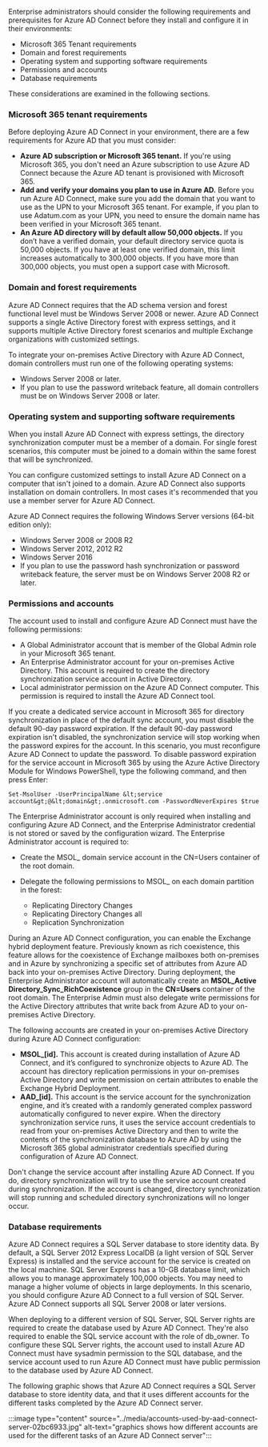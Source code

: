 Enterprise administrators should consider the following requirements and prerequisites for Azure AD Connect before they install and configure it in their environments:

 *  Microsoft 365 Tenant requirements
 *  Domain and forest requirements
 *  Operating system and supporting software requirements
 *  Permissions and accounts
 *  Database requirements

These considerations are examined in the following sections.

### Microsoft 365 tenant requirements

Before deploying Azure AD Connect in your environment, there are a few requirements for Azure AD that you must consider:

 *  **Azure AD subscription or Microsoft 365 tenant.** If you're using Microsoft 365, you don't need an Azure subscription to use Azure AD Connect because the Azure AD tenant is provisioned with Microsoft 365.
 *  **Add and verify your domains you plan to use in Azure AD.** Before you run Azure AD Connect, make sure you add the domain that you want to use as the UPN to your Microsoft 365 tenant. For example, if you plan to use Adatum.com as your UPN, you need to ensure the domain name has been verified in your Microsoft 365 tenant.
 *  **An Azure AD directory will by default allow 50,000 objects.** If you don’t have a verified domain, your default directory service quota is 50,000 objects. If you have at least one verified domain, this limit increases automatically to 300,000 objects. If you have more than 300,000 objects, you must open a support case with Microsoft.

### Domain and forest requirements

Azure AD Connect requires that the AD schema version and forest functional level must be Windows Server 2008 or newer. Azure AD Connect supports a single Active Directory forest with express settings, and it supports multiple Active Directory forest scenarios and multiple Exchange organizations with customized settings.

To integrate your on-premises Active Directory with Azure AD Connect, domain controllers must run one of the following operating systems:

 *  Windows Server 2008 or later.
 *  If you plan to use the password writeback feature, all domain controllers must be on Windows Server 2008 or later.

### Operating system and supporting software requirements

When you install Azure AD Connect with express settings, the directory synchronization computer must be a member of a domain. For single forest scenarios, this computer must be joined to a domain within the same forest that will be synchronized.

You can configure customized settings to install Azure AD Connect on a computer that isn't joined to a domain. Azure AD Connect also supports installation on domain controllers. In most cases it's recommended that you use a member server for Azure AD Connect.

Azure AD Connect requires the following Windows Server versions (64-bit edition only):

 *  Windows Server 2008 or 2008 R2
 *  Windows Server 2012, 2012 R2
 *  Windows Server 2016
 *  If you plan to use the password hash synchronization or password writeback feature, the server must be on Windows Server 2008 R2 or later.

### Permissions and accounts

The account used to install and configure Azure AD Connect must have the following permissions:

 *  A Global Administrator account that is member of the Global Admin role in your Microsoft 365 tenant.
 *  An Enterprise Administrator account for your on-premises Active Directory. This account is required to create the directory synchronization service account in Active Directory.
 *  Local administrator permission on the Azure AD Connect computer. This permission is required to install the Azure AD Connect tool.

If you create a dedicated service account in Microsoft 365 for directory synchronization in place of the default sync account, you must disable the default 90-day password expiration. If the default 90-day password expiration isn't disabled, the synchronization service will stop working when the password expires for the account. In this scenario, you must reconfigure Azure AD Connect to update the password. To disable password expiration for the service account in Microsoft 365 by using the Azure Active Directory Module for Windows PowerShell, type the following command, and then press Enter:

```
Set-MsolUser -UserPrincipalName &lt;service account&gt;@&lt;domain&gt;.onmicrosoft.com -PasswordNeverExpires $true
```

The Enterprise Administrator account is only required when installing and configuring Azure AD Connect, and the Enterprise Administrator credential is not stored or saved by the configuration wizard. The Enterprise Administrator account is required to:

 *  Create the MSOL\_ domain service account in the CN=Users container of the root domain.
 *  Delegate the following permissions to MSOL\_ on each domain partition in the forest:
    
     *  Replicating Directory Changes
     *  Replicating Directory Changes all
     *  Replication Synchronization

During an Azure AD Connect configuration, you can enable the Exchange hybrid deployment feature. Previously known as rich coexistence, this feature allows for the coexistence of Exchange mailboxes both on-premises and in Azure by synchronizing a specific set of attributes from Azure AD back into your on-premises Active Directory. During deployment, the Enterprise Administrator account will automatically create an **MSOL\_Active Directory\_Sync\_RichCoexistence** group in the **CN=Users** container of the root domain. The Enterprise Admin must also delegate write permissions for the Active Directory attributes that write back from Azure AD to your on-premises Active Directory.

The following accounts are created in your on-premises Active Directory during Azure AD Connect configuration:

 *  **MSOL\_\[id\].** This account is created during installation of Azure AD Connect, and it’s configured to synchronize objects to Azure AD. The account has directory replication permissions in your on-premises Active Directory and write permission on certain attributes to enable the Exchange Hybrid Deployment.
 *  **AAD\_\[id\].** This account is the service account for the synchronization engine, and it’s created with a randomly generated complex password automatically configured to never expire. When the directory synchronization service runs, it uses the service account credentials to read from your on-premises Active Directory and then to write the contents of the synchronization database to Azure AD by using the Microsoft 365 global administrator credentials specified during configuration of Azure AD Connect.

Don't change the service account after installing Azure AD Connect. If you do, directory synchronization will try to use the service account created during synchronization. If the account is changed, directory synchronization will stop running and scheduled directory synchronizations will no longer occur.

### Database requirements

Azure AD Connect requires a SQL Server database to store identity data. By default, a SQL Server 2012 Express LocalDB (a light version of SQL Server Express) is installed and the service account for the service is created on the local machine. SQL Server Express has a 10-GB database limit, which allows you to manage approximately 100,000 objects. You may need to manage a higher volume of objects in large deployments. In this scenario, you should configure Azure AD Connect to a full version of SQL Server. Azure AD Connect supports all SQL Server 2008 or later versions.

When deploying to a different version of SQL Server, SQL Server rights are required to create the database used by Azure AD Connect. They're also required to enable the SQL service account with the role of db\_owner. To configure these SQL Server rights, the account used to install Azure AD Connect must have sysadmin permission to the SQL database, and the service account used to run Azure AD Connect must have public permission to the database used by Azure AD Connect.

The following graphic shows that Azure AD Connect requires a SQL Server database to store identity data, and that it uses different accounts for the different tasks completed by the Azure AD Connect server.

:::image type="content" source="../media/accounts-used-by-aad-connect-server-02bc6933.jpg" alt-text="graphics shows how different accounts are used for the different tasks of an Azure AD Connect server":::
